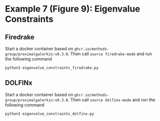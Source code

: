 # Example 7 (Figure 9): Eigenvalue Constraints

## Firedrake
Start a docker container based on `ghcr.io/methods-group/proximalgalerkin:v0.3.0`.
Then call `source firedrake-mode` and run the following command

```bash
python3 eigenvalue_constraints_firedrake.py
```

## DOLFINx
Start a docker container based on `ghcr.io/methods-group/proximalgalerkin:v0.3.0`.
Then call `source dolfinx-mode` and run the following command

```bash
python3 eigenvalue_constraints_dolfinx.py
```
